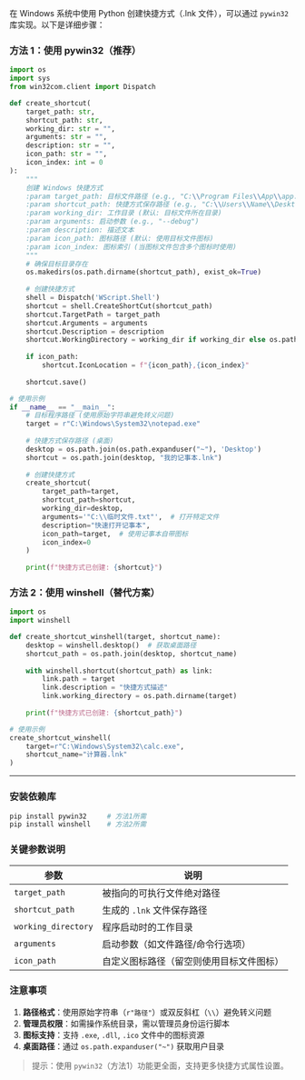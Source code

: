 在 Windows 系统中使用 Python 创建快捷方式（.lnk 文件），可以通过 `pywin32` 库实现。以下是详细步骤：

### 方法 1：使用 pywin32（推荐）
```python
import os
import sys
from win32com.client import Dispatch

def create_shortcut(
    target_path: str,
    shortcut_path: str,
    working_dir: str = "",
    arguments: str = "",
    description: str = "",
    icon_path: str = "",
    icon_index: int = 0
):
    """
    创建 Windows 快捷方式
    :param target_path: 目标文件路径 (e.g., "C:\\Program Files\\App\\app.exe")
    :param shortcut_path: 快捷方式保存路径 (e.g., "C:\\Users\\Name\\Desktop\\MyApp.lnk")
    :param working_dir: 工作目录 (默认: 目标文件所在目录)
    :param arguments: 启动参数 (e.g., "--debug")
    :param description: 描述文本
    :param icon_path: 图标路径 (默认: 使用目标文件图标)
    :param icon_index: 图标索引 (当图标文件包含多个图标时使用)
    """
    # 确保目标目录存在
    os.makedirs(os.path.dirname(shortcut_path), exist_ok=True)
    
    # 创建快捷方式
    shell = Dispatch('WScript.Shell')
    shortcut = shell.CreateShortCut(shortcut_path)
    shortcut.TargetPath = target_path
    shortcut.Arguments = arguments
    shortcut.Description = description
    shortcut.WorkingDirectory = working_dir if working_dir else os.path.dirname(target_path)
    
    if icon_path:
        shortcut.IconLocation = f"{icon_path},{icon_index}"
    
    shortcut.save()

# 使用示例
if __name__ == "__main__":
    # 目标程序路径 (使用原始字符串避免转义问题)
    target = r"C:\Windows\System32\notepad.exe"
    
    # 快捷方式保存路径 (桌面)
    desktop = os.path.join(os.path.expanduser("~"), 'Desktop')
    shortcut = os.path.join(desktop, "我的记事本.lnk")
    
    # 创建快捷方式
    create_shortcut(
        target_path=target,
        shortcut_path=shortcut,
        working_dir=desktop,
        arguments='"C:\\临时文件.txt"',  # 打开特定文件
        description="快速打开记事本",
        icon_path=target,  # 使用记事本自带图标
        icon_index=0
    )
    
    print(f"快捷方式已创建: {shortcut}")
```

### 方法 2：使用 winshell（替代方案）
```python
import os
import winshell

def create_shortcut_winshell(target, shortcut_name):
    desktop = winshell.desktop()  # 获取桌面路径
    shortcut_path = os.path.join(desktop, shortcut_name)
    
    with winshell.shortcut(shortcut_path) as link:
        link.path = target
        link.description = "快捷方式描述"
        link.working_directory = os.path.dirname(target)
    
    print(f"快捷方式已创建: {shortcut_path}")

# 使用示例
create_shortcut_winshell(
    target=r"C:\Windows\System32\calc.exe",
    shortcut_name="计算器.lnk"
)
```

---

### 安装依赖库
```bash
pip install pywin32     # 方法1所需
pip install winshell    # 方法2所需
```

### 关键参数说明
| 参数 | 说明 |
|------|------|
| `target_path` | 被指向的可执行文件绝对路径 |
| `shortcut_path` | 生成的 `.lnk` 文件保存路径 |
| `working_directory` | 程序启动时的工作目录 |
| `arguments` | 启动参数（如文件路径/命令行选项） |
| `icon_path` | 自定义图标路径（留空则使用目标文件图标） |

### 注意事项
1. **路径格式**：使用原始字符串（`r"路径"`）或双反斜杠（`\\`）避免转义问题
2. **管理员权限**：如需操作系统目录，需以管理员身份运行脚本
3. **图标支持**：支持 `.exe`, `.dll`, `.ico` 文件中的图标资源
4. **桌面路径**：通过 `os.path.expanduser("~")` 获取用户目录

> 提示：使用 `pywin32`（方法1）功能更全面，支持更多快捷方式属性设置。